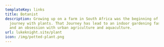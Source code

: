 ```yaml
---
templateKey: links
title: Botanist
description: Growing up on a farm in South Africa was the beginning of my
  journey with plants. That Journey has lead to an indoor gardening fascination,
  and an obsession with urban agriculture and aquaculture.
url: lukeknight.site/plant
icon: /img/potted-plant.png
---
```

